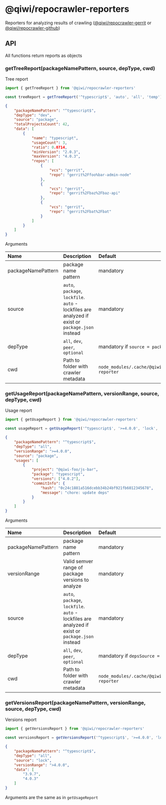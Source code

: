 # @qiwi/repocrawler-reporters
Reporters for analyzing results of crawling ([@qiwi/repocrawler-gerrit](../gerrit) or [@qiwi/repocrawler-github](../github))
## API
All functions return reports as objects
### getTreeReport(packageNamePattern, source, depType, cwd)
Tree report
```typescript
import { getTreeReport } from '@qiwi/repocrawler-reporters'

const treeReport = getTreeReport('^typescript$', 'auto', 'all', 'temp')
```
```json
{
    "packageNamePattern": "^typescript$",
    "depType": "dev",
    "source": "package",
    "totalProjectsCount": 42,
    "data": [
        {
            "name": "typescript",
            "usageCount": 3,
            "ratio": 0.0714,
            "minVersion": "2.0.3",
            "maxVersion": "4.0.3",
            "repos": [
                {
                    "vcs": "gerrit",
                    "repo": "gerrit%2Ffoo%bar-admin-node"
                },
                {
                    "vcs": "gerrit",
                    "repo": "gerrit%2Fbaz%2Fbaz-api"
                },
                {
                    "vcs": "gerrit",
                    "repo": "gerrit%2Fbat%2Fbat"
                }
            ]
        }
    ]
}
```
Arguments

| Name      | Description                                                                                                                                                       | Default                                   |
|:--------------|:---------------------------------------------------------------------------------------------------------------------------------------------------------------|:--------------------------------------------------------|
| packageNamePattern       | package name pattern                                                                                                                  | mandatory                                              |
| source        | `auto`, `package`, `lockfile`. `auto` - lockfiles are analyzed if exist or `package.json`   instead         | mandatory                                              |
| depType       | `all`, `dev`, `peer`, `optional`                                                                                                      | mandatory if `source = package`                 |
| cwd           | Path to folder with crawler metadata                                                                                                              | `node_modules/.cache/@qiwi%2Frepocrawler-reporter` |
### getUsageReport(packageNamePattern, versionRange, source, depType, cwd)
Usage report
```typescript
import { getUsageReport } from '@qiwi/repocrawler-reporters'

const usageReport = getUsageReport('^typescript$', '>=4.0.0', 'lock', 'all', 'temp')
```
```json
{
	"packageNamePattern": "^typescript$",
	"depType": "all",
	"versionRange": ">=4.0.0",
	"source": "package",
	"usages": [
		{
			"project": "@qiwi-foo/js-bar",
			"package": "typescript",
			"versions": ["4.0.2"],
			"commitInfo": {
				"hash": "0c24c1881a516dcebb34b24bf921fb6012345678",
				"message": "chore: update deps"
			}
		}
	]
}
```
Arguments

| Name      | Description                                                                                                                                                       | Default                                   |
|:--------------|:---------------------------------------------------------------------------------------------------------------------------------------------------------------|:--------------------------------------------------------|
| packageNamePattern       | package name pattern                                                                                                                  | mandatory                                              |
| versionRange       | Valid semver range of package versions to analyze                                                                                                      | mandatory                   |
| source        | `auto`, `package`, `lockfile`. `auto` - lockfiles are analyzed if exist or `package.json`   instead         | mandatory                                              |
| depType       | `all`, `dev`, `peer`, `optional`                                                                                                      | mandatory if `depsSource = package`                 |
| cwd           | Path to folder with crawler metadata                                                                                                              | `node_modules/.cache/@qiwi%2Frepocrawler-reporter` |

### getVersionsReport(packageNamePattern, versionRange, source, depType, cwd)
Versions report
```typescript
import { getVersionsReport } from '@qiwi/repocrawler-reporters'

const versionsReport = getVersionsReport('^typescript$', '>=4.0.0', 'lock', 'all', 'temp')
```
```json
{
	"packageNamePattern": "^typescript$",
	"depType": "all",
	"source": "lock",
	"versionRange": ">4.0.0",
	"data": [
		"3.9.7",
		"4.0.3"
	]
}
```
Arguments are the same as in `getUsageReport`
